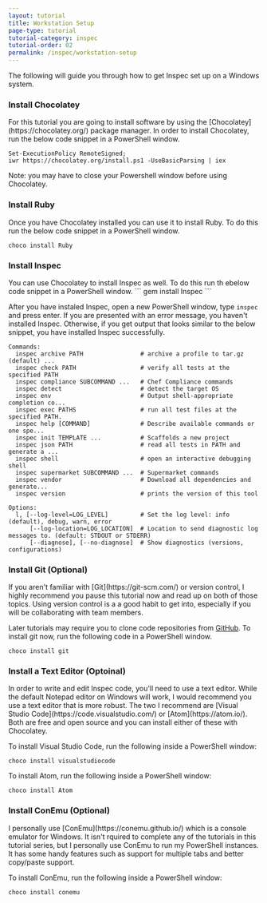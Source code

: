 ```yaml
---
layout: tutorial
title: Workstation Setup
page-type: tutorial
tutorial-category: inspec
tutorial-order: 02
permalink: /inspec/workstation-setup
---
```


The following will guide you through how to get Inspec set up on a Windows system.

<h3>Install Chocolatey</h3>
For this tutorial you are going to install software by using the [Chocolatey](https://chocolatey.org/) package manager. In order to install Chocolatey, run the below code snippet in a PowerShell window.

```
Set-ExecutionPolicy RemoteSigned;
iwr https://chocolatey.org/install.ps1 -UseBasicParsing | iex
```
Note: you may have to close your Powershell window before using Chocolatey.

<h3>Install Ruby</h3>
Once you have Chocolatey installed you can use it to install Ruby. To do this run the below code snippet in a PowerShell window.

```
choco install Ruby
```

<h3>Install Inspec</h3>
You can use Chocolatey to install Inspec as well. To do this run th ebelow code snippet in a PowerShell window.
```
gem install Inspec
```

After you have instaled Inspec, open a new PowerShell window, type `inspec` and press enter. If you are presented with an error message, you haven't installed Inspec. Otherwise, if you get output that looks similar to the below snippet, you have installed Inspec successfully.

```
Commands:
  inspec archive PATH                # archive a profile to tar.gz (default) ...
  inspec check PATH                  # verify all tests at the specified PATH
  inspec compliance SUBCOMMAND ...   # Chef Compliance commands
  inspec detect                      # detect the target OS
  inspec env                         # Output shell-appropriate completion co...
  inspec exec PATHS                  # run all test files at the specified PATH.
  inspec help [COMMAND]              # Describe available commands or one spe...
  inspec init TEMPLATE ...           # Scaffolds a new project
  inspec json PATH                   # read all tests in PATH and generate a ...
  inspec shell                       # open an interactive debugging shell
  inspec supermarket SUBCOMMAND ...  # Supermarket commands
  inspec vendor                      # Download all dependencies and generate...
  inspec version                     # prints the version of this tool

Options:
  l, [--log-level=LOG_LEVEL]         # Set the log level: info (default), debug, warn, error
      [--log-location=LOG_LOCATION]  # Location to send diagnostic log messages to. (default: STDOUT or STDERR)
      [--diagnose], [--no-diagnose]  # Show diagnostics (versions, configurations)
```

<h3>Install Git (Optional)</h3>
If you aren't familiar with [Git](https://git-scm.com/) or version control, I highly recommend you pause this tutorial now and read up on both of those topics. Using version control is a a good habit to get into, especially if you will be collaborating with team members.

Later tutorials may require you to clone code repositories from [GitHub](www.github.com). To install git now, run the following code in a PowerShell window.

```
choco install git
```

<h3>Install a Text Editor (Optoinal)</h3>
In order to write and edit Inspec code, you'll need to use a text editor. While the default Notepad editor on Windows will work, I would recommend you use a text editor that is more robust. The two I recommend are [Visual Studio Code](https://code.visualstudio.com/) or [Atom](https://atom.io/). Both are free and open source and you can install either of these with Chocolatey.

To install Visual Studio Code, run the following inside a PowerShell window:
```
choco install visualstudiocode
```

To install Atom, run the following inside a PowerShell window:
```
choco install Atom
```

<h3>Install ConEmu (Optional)</h3>
I personally use [ConEmu](https://conemu.github.io/) which is a console emulator for Windows. It isn't rquired to complete any of the tutorials in this tutorial series, but I personally use ConEmu to run my PowerShell instances. It has some handy features such as support for multiple tabs and better copy/paste support.

To install ConEmu, run the following inside a PowerShell window:
```
choco install conemu
```
